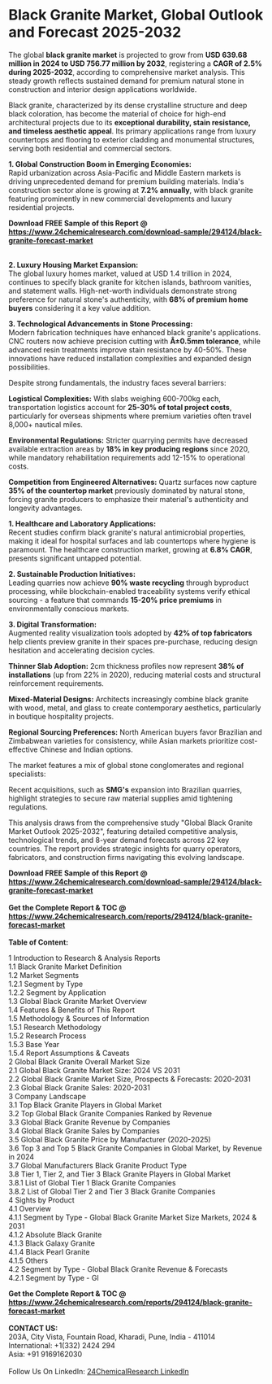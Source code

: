 <h1>Black Granite Market, Global Outlook and Forecast 2025-2032</h1><p>The global <strong>black granite market</strong> is projected to grow from <strong>USD 639.68 million in 2024 to USD 756.77 million by 2032</strong>, registering a <strong>CAGR of 2.5% during 2025-2032</strong>, according to comprehensive market analysis. This steady growth reflects sustained demand for premium natural stone in construction and interior design applications worldwide.</p><p>Black granite, characterized by its dense crystalline structure and deep black coloration, has become the material of choice for high-end architectural projects due to its <strong>exceptional durability, stain resistance, and timeless aesthetic appeal</strong>. Its primary applications range from luxury countertops and flooring to exterior cladding and monumental structures, serving both residential and commercial sectors.</p><p><strong>1. Global Construction Boom in Emerging Economies:</strong><br>
Rapid urbanization across Asia-Pacific and Middle Eastern markets is driving unprecedented demand for premium building materials. India's construction sector alone is growing at <strong>7.2% annually</strong>, with black granite featuring prominently in new commercial developments and luxury residential projects.</p><div><b>Download FREE Sample of this Report @ 
            <a href="https://www.24chemicalresearch.com/download-sample/294124/black-granite-forecast-market">
            https://www.24chemicalresearch.com/download-sample/294124/black-granite-forecast-market</a></b></div><br><p><strong>2. Luxury Housing Market Expansion:</strong><br>
The global luxury homes market, valued at USD 1.4 trillion in 2024, continues to specify black granite for kitchen islands, bathroom vanities, and statement walls. High-net-worth individuals demonstrate strong preference for natural stone's authenticity, with <strong>68% of premium home buyers</strong> considering it a key value addition.</p><p><strong>3. Technological Advancements in Stone Processing:</strong><br>
Modern fabrication techniques have enhanced black granite's applications. CNC routers now achieve precision cutting with <strong>Â±0.5mm tolerance</strong>, while advanced resin treatments improve stain resistance by 40-50%. These innovations have reduced installation complexities and expanded design possibilities.</p><p>Despite strong fundamentals, the industry faces several barriers:</p><p><strong>Logistical Complexities:</strong> With slabs weighing 600-700kg each, transportation logistics account for <strong>25-30% of total project costs</strong>, particularly for overseas shipments where premium varieties often travel 8,000+ nautical miles.</p><p><strong>Environmental Regulations:</strong> Stricter quarrying permits have decreased available extraction areas by <strong>18% in key producing regions</strong> since 2020, while mandatory rehabilitation requirements add 12-15% to operational costs.</p><p><strong>Competition from Engineered Alternatives:</strong> Quartz surfaces now capture <strong>35% of the countertop market</strong> previously dominated by natural stone, forcing granite producers to emphasize their material's authenticity and longevity advantages.</p><p><strong>1. Healthcare and Laboratory Applications:</strong><br>
Recent studies confirm black granite's natural antimicrobial properties, making it ideal for hospital surfaces and lab countertops where hygiene is paramount. The healthcare construction market, growing at <strong>6.8% CAGR</strong>, presents significant untapped potential.</p><p><strong>2. Sustainable Production Initiatives:</strong><br>
Leading quarries now achieve <strong>90% waste recycling</strong> through byproduct processing, while blockchain-enabled traceability systems verify ethical sourcing - a feature that commands <strong>15-20% price premiums</strong> in environmentally conscious markets.</p><p><strong>3. Digital Transformation:</strong><br>
Augmented reality visualization tools adopted by <strong>42% of top fabricators</strong> help clients preview granite in their spaces pre-purchase, reducing design hesitation and accelerating decision cycles.</p><p><strong>Thinner Slab Adoption:</strong> 2cm thickness profiles now represent <strong>38% of installations</strong> (up from 22% in 2020), reducing material costs and structural reinforcement requirements.</p><p><strong>Mixed-Material Designs:</strong> Architects increasingly combine black granite with wood, metal, and glass to create contemporary aesthetics, particularly in boutique hospitality projects.</p><p><strong>Regional Sourcing Preferences:</strong> North American buyers favor Brazilian and Zimbabwean varieties for consistency, while Asian markets prioritize cost-effective Chinese and Indian options.</p><p>The market features a mix of global stone conglomerates and regional specialists:</p><p>Recent acquisitions, such as <strong>SMG's</strong> expansion into Brazilian quarries, highlight strategies to secure raw material supplies amid tightening regulations.</p><p>This analysis draws from the comprehensive study "Global Black Granite Market Outlook 2025-2032", featuring detailed competitive analysis, technological trends, and 8-year demand forecasts across 22 key countries. The report provides strategic insights for quarry operators, fabricators, and construction firms navigating this evolving landscape.</p><div><b>Download FREE Sample of this Report @ 
            <a href="https://www.24chemicalresearch.com/download-sample/294124/black-granite-forecast-market">
            https://www.24chemicalresearch.com/download-sample/294124/black-granite-forecast-market</a></b></div><br><div><b>Get the Complete Report & TOC @ 
            <a href="https://www.24chemicalresearch.com/reports/294124/black-granite-forecast-market">
            https://www.24chemicalresearch.com/reports/294124/black-granite-forecast-market</a></b></div><br>
            <b>Table of Content:</b><p>1 Introduction to Research & Analysis Reports<br />
 1.1 Black Granite Market Definition<br />
 1.2 Market Segments<br />
 1.2.1 Segment by Type<br />
 1.2.2 Segment by Application<br />
 1.3 Global Black Granite Market Overview<br />
 1.4 Features & Benefits of This Report<br />
 1.5 Methodology & Sources of Information<br />
 1.5.1 Research Methodology<br />
 1.5.2 Research Process<br />
 1.5.3 Base Year<br />
 1.5.4 Report Assumptions & Caveats<br />
2 Global Black Granite Overall Market Size<br />
 2.1 Global Black Granite Market Size: 2024 VS 2031<br />
 2.2 Global Black Granite Market Size, Prospects & Forecasts: 2020-2031<br />
 2.3 Global Black Granite Sales: 2020-2031<br />
3 Company Landscape<br />
 3.1 Top Black Granite Players in Global Market<br />
 3.2 Top Global Black Granite Companies Ranked by Revenue<br />
 3.3 Global Black Granite Revenue by Companies<br />
 3.4 Global Black Granite Sales by Companies<br />
 3.5 Global Black Granite Price by Manufacturer (2020-2025)<br />
 3.6 Top 3 and Top 5 Black Granite Companies in Global Market, by Revenue in 2024<br />
 3.7 Global Manufacturers Black Granite Product Type<br />
 3.8 Tier 1, Tier 2, and Tier 3 Black Granite Players in Global Market<br />
 3.8.1 List of Global Tier 1 Black Granite Companies<br />
 3.8.2 List of Global Tier 2 and Tier 3 Black Granite Companies<br />
4 Sights by Product<br />
 4.1 Overview<br />
 4.1.1 Segment by Type - Global Black Granite Market Size Markets, 2024 & 2031<br />
 4.1.2 Absolute Black Granite<br />
 4.1.3 Black Galaxy Granite<br />
 4.1.4 Black Pearl Granite<br />
 4.1.5 Others<br />
 4.2 Segment by Type - Global Black Granite Revenue & Forecasts<br />
 4.2.1 Segment by Type - Gl</p><div><b>Get the Complete Report & TOC @ 
            <a href="https://www.24chemicalresearch.com/reports/294124/black-granite-forecast-market">
            https://www.24chemicalresearch.com/reports/294124/black-granite-forecast-market</a></b></div><br><b>CONTACT US:</b><br>
            203A, City Vista, Fountain Road, Kharadi, Pune, India - 411014<br>
            International: +1(332) 2424 294<br>
            Asia: +91 9169162030 <br><br>
            Follow Us On LinkedIn: <a href="https://www.linkedin.com/company/24chemicalresearch/">24ChemicalResearch LinkedIn</a>